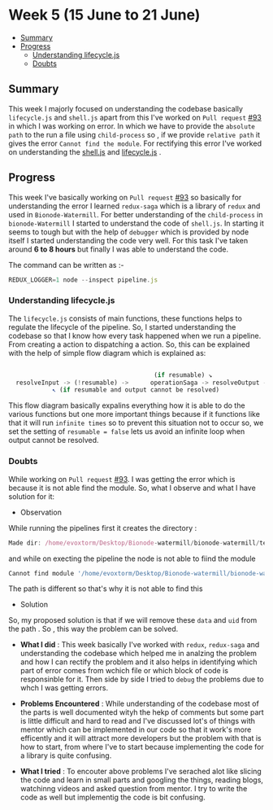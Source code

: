 # Week 5 (15 June to 21 June)


- [Summary](#summary)
- [Progress](#progress)
     - [Understanding lifecycle.js](#understanding-lifecycle.js-)
     - [Doubts](#doubts)


## Summary

This week I majorly focused on understanding the codebase basically `lifecycle.js` and `shell.js` apart from this I've
worked on `Pull request` [#93](https://github.com/bionode/bionode-watermill/pull/93) in which I was working on error. In which
we have to provide the `absolute path` to the run a file using `child-process` so , if we provide `relative path` it gives the 
error `Cannot find the module`. For rectifying this error I've worked on understanding the [shell.js](https://github.com/evoxtorm/bionode-watermill/blob/master/lib/utils/shell.js) and [lifecycle.js](https://github.com/evoxtorm/bionode-watermill/blob/master/lib/sagas/lifecycle.js) .


## Progress

This week I've basically working on `Pull request` [#93](https://github.com/bionode/bionode-watermill/pull/93) so basically 
for understanding the error I learned `redux-saga` which is a library of `redux` and used in `Bionode-Watermill`. For better
understanding of the `child-process` in `bionode-Watermill` I started to understand the code of `shell.js`. In starting 
it seems to tough but with the help of `debugger` which is provided by node itself I started understanding the code
very well. For this task I've taken around **6 to 8 hours** but finally I was able to understand the code.

The command can be written as :-

```js
REDUX_LOGGER=1 node --inspect pipeline.js
```

### Understanding lifecycle.js

The `lifecycle.js` consists of main functions, these functions helps to regulate the lifecycle of the pipeline. So, I started 
understanding the codebase so that I know how every task happened when we run a pipeline. From creating a action to 
dispatching a action. So, this can be explained with the help of simple flow diagram which is explained as:

```javascript

                                        (if resumable) ↘︎
  resolveInput -> (!resumable) ->      operationSaga -> resolveOutput -> validateOutput
            ↖︎ (if resumable and output cannot be resolved) 
```

This flow diagram basically expalins everything how it is able to do the various functions but one more important things 
because if it functions like that it will run `infinite times` so to prevent this situation not to occur so, we set the 
setting of `resumable = false` lets us avoid an infinite loop when output cannot be resolved.


### Doubts

While working on `Pull request` [#93](https://github.com/bionode/bionode-watermill/pull/93). I was getting the error which
is because it is not able find the module. So, what I observe and what I have solution for it:

* Observation

While running the pipelines first it creates the directory :

```js
Made dir: /home/evoxtorm/Desktop/Bionode-watermill/bionode-watermill/test/workflow-status/data/bc4b43d
```
and while on execting the pipeline the node is not able to fiind the module

```js
Cannot find module '/home/evoxtorm/Desktop/Bionode-watermill/bionode-watermill/test/workflow-status/data/bc4b43d/test/workflow-status/wait-error.js'
```
The path is different so that's why it is not able to find this

* Solution 

So, my proposed solution is that if we will remove these `data` and `uid` from the path . So , this way the problem can be solved.

 *  **What I did** : This week basically I've worked with `redux`, `redux-saga` and understanding the codebase which helped
 me in analzing the problem and how I can rectify the problem and it also helps in identifying which part of error comes
 from wchich file or which block of code is responsinble for it. Then side by side I tried to `debug` the problems
 due to whch I was getting errors.
 
 
 *  **Problems Encountered** : While understanding of the codebase most of the parts is well documented wityh the hekp of
 comments but some part is little difficult and hard to read and I've discussed lot's of things with mentor which
 can be implemented in our code so that it work's more efficently and it will attract more developers but the problem
 with that is how to start, from where I've to  start because implementing the code for a library is quite confusing.
 
 
 *  **What I tried** : To encouter above problems I've serached alot like slicing the code and learn in small parts and 
 googling the things, reading blogs, watchinng videos and asked question from mentor. I try to write the code as well but 
 implementig the code is bit confusing.






